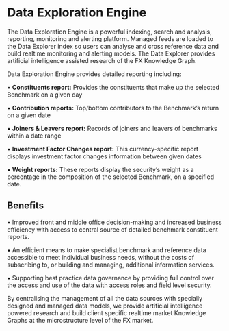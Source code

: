 # Data Exploration Engine 

The Data Exploration Engine is a powerful indexing, search and analysis, reporting, monitoring and alerting platform. Managed feeds are loaded to the Data Explorer index so users can analyse and cross reference data and build realtime monitoring and alerting models. The Data Explorer provides artificial intelligence assisted research of the FX Knowledge Graph.

Data Exploration Engine provides detailed reporting including:

•	**Constituents report:** Provides the constituents that make up the selected Benchmark on a given day

•	**Contribution reports:** Top/bottom contributors to the Benchmark’s return on a given date

•	**Joiners & Leavers report:** Records of joiners and leavers of benchmarks within a date range

•	**Investment Factor Changes report:** This currency-specific report displays investment factor changes information between given dates

•	**Weight reports:** These reports display the security’s weight as a percentage in the composition of the selected Benchmark, on a specified date.

## Benefits

•	Improved front and middle office decision-making and increased business efficiency with access to central source of detailed benchmark constituent reports.

•	An efficient means to make specialist benchmark and reference data accessible to meet individual business needs, without the costs of subscribing to, or building and managing, additional information services.

•	Supporting best practice data governance by providing full control over the access and use of the data with access roles and field level security.

By centralising the management of all the data sources with specially designed and managed data models, we provide artificial intelligence powered research and build client specific realtime market Knowledge Graphs at the microstructure level of the FX market.
